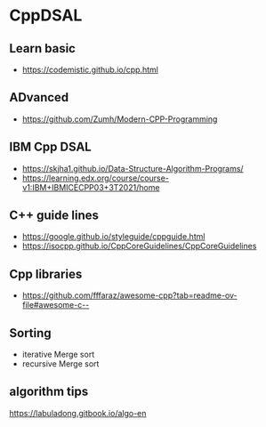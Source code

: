 # CppDSAL
## Learn basic
- https://codemistic.github.io/cpp.html
## ADvanced
- https://github.com/Zumh/Modern-CPP-Programming
## IBM Cpp DSAL
- https://skjha1.github.io/Data-Structure-Algorithm-Programs/
- https://learning.edx.org/course/course-v1:IBM+IBMICECPP03+3T2021/home
## C++ guide lines
- https://google.github.io/styleguide/cppguide.html
- https://isocpp.github.io/CppCoreGuidelines/CppCoreGuidelines
## Cpp libraries
- https://github.com/fffaraz/awesome-cpp?tab=readme-ov-file#awesome-c--

## Sorting
- iterative Merge sort
- recursive Merge sort

## algorithm tips
https://labuladong.gitbook.io/algo-en
